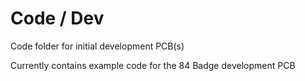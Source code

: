 # Code / Dev

Code folder for initial development PCB(s)

Currently contains example code for the 84 Badge development PCB
